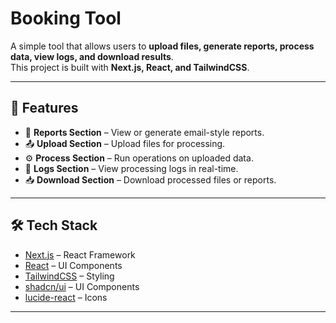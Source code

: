 # Booking Tool

A simple tool that allows users to **upload files, generate reports, process data, view logs, and download results**.  
This project is built with **Next.js, React, and TailwindCSS**.

---

## 🚀 Features
- 📧 **Reports Section** – View or generate email-style reports.  
- 📤 **Upload Section** – Upload files for processing.  
- ⚙️ **Process Section** – Run operations on uploaded data.  
- 📜 **Logs Section** – View processing logs in real-time.  
- 📥 **Download Section** – Download processed files or reports.  

---

## 🛠️ Tech Stack
- [Next.js](https://nextjs.org/) – React Framework  
- [React](https://react.dev/) – UI Components  
- [TailwindCSS](https://tailwindcss.com/) – Styling  
- [shadcn/ui](https://ui.shadcn.com/) – UI Components  
- [lucide-react](https://lucide.dev/) – Icons  

---

